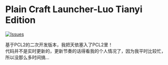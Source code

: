 # Plain Craft Launcher-Luo Tianyi Edition

[![Issues](https://img.shields.io/github/issues/Hex-Dragon/PCL2?style=flat&label=Issues&labelColor=444444&color=1F883D)](https://github.com/hongggggv/PCL2-Luo-Tianyi/issues)

基于PCL2的二次开发版本，我把天依塞入了PCL2里！<br/>
代码并不是实时更新的，更新节奏的话得看我的个人情况了，因为我平时比较忙，所以没那么多时间搞...
